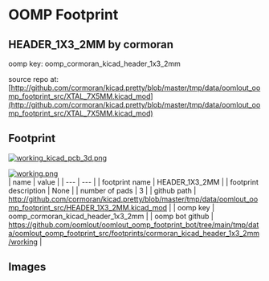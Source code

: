 # OOMP Footprint  
## HEADER_1X3_2MM  by cormoran  
  
oomp key: oomp_cormoran_kicad_header_1x3_2mm  
  
source repo at: [http://github.com/cormoran/kicad.pretty/blob/master/tmp/data/oomlout_oomp_footprint_src/XTAL_7X5MM.kicad_mod](http://github.com/cormoran/kicad.pretty/blob/master/tmp/data/oomlout_oomp_footprint_src/XTAL_7X5MM.kicad_mod)  
## Footprint  
  
[![working_kicad_pcb_3d.png](working_kicad_pcb_3d_600.png)](working_kicad_pcb_3d.png)  
  
[![working.png](working_600.png)](working.png)  
| name | value | 
| --- | --- | 
| footprint name | HEADER_1X3_2MM | 
| footprint description | None | 
| number of pads | 3 | 
| github path | http://github.com/cormoran/kicad.pretty/blob/master/tmp/data/oomlout_oomp_footprint_src/HEADER_1X3_2MM.kicad_mod | 
| oomp key | oomp_cormoran_kicad_header_1x3_2mm | 
| oomp bot github | https://github.com/oomlout/oomlout_oomp_footprint_bot/tree/main/tmp/data/oomlout_oomp_footprint_src/footprints/cormoran_kicad_header_1x3_2mm/working | 
## Images  
